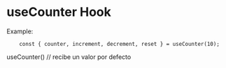 # useCounter Hook


Example:
```
    const { counter, increment, decrement, reset } = useCounter(10);
```

useCounter() // recibe un valor por defecto